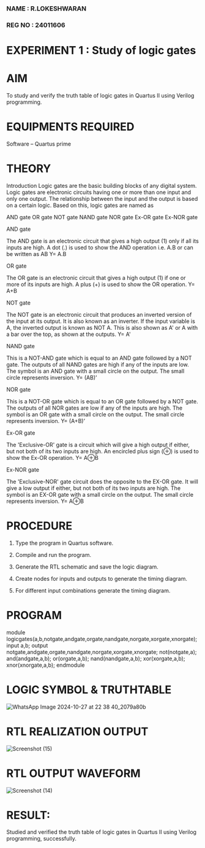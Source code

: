 ### NAME   : R.LOKESHWARAN
### REG NO : 24011606
# EXPERIMENT 1 : Study of logic gates

# AIM

To study and verify the truth table of logic gates in Quartus II using Verilog programming.

# EQUIPMENTS REQUIRED

Software – Quartus prime 

# THEORY

Introduction Logic gates are the basic building blocks of any digital system. Logic gates are electronic circuits having one or more than one input and only one output. The relationship between the input and the output is based on a certain logic. Based on this, logic gates are named as

AND gate OR gate NOT gate NAND gate NOR gate Ex-OR gate Ex-NOR gate

 AND gate

The AND gate is an electronic circuit that gives a high output (1) only if all its inputs are high. A dot (.) is used to show the AND operation i.e. A.B or can be written as AB
Y= A.B

 OR gate 

The OR gate is an electronic circuit that gives a high output (1) if one or more of its inputs are high. A plus (+) is used to show the OR operation.
Y= A+B

 NOT gate

The NOT gate is an electronic circuit that produces an inverted version of the input at its output. It is also known as an inverter. If the input variable is A, the inverted output is known as NOT A. This is also shown as A' or A with a bar over the top, as shown at the outputs.
Y= A'

 NAND gate

This is a NOT-AND gate which is equal to an AND gate followed by a NOT gate. The outputs of all NAND gates are high if any of the inputs are low. The symbol is an AND gate with a small circle on the output. The small circle represents inversion.
Y= (AB)’

NOR gate

This is a NOT-OR gate which is equal to an OR gate followed by a NOT gate. The outputs of all NOR gates are low if any of the inputs are high. The symbol is an OR gate with a small circle on the output. The small circle represents inversion.
Y= (A+B)’

 Ex-OR gate

The 'Exclusive-OR' gate is a circuit which will give a high output if either, but not both of its two inputs are high. An encircled plus sign (⊕) is used to show the Ex-OR operation.
Y= A⊕B

 Ex-NOR gate

The 'Exclusive-NOR' gate circuit does the opposite to the EX-OR gate. It will give a low output if either, but not both of its two inputs are high. The symbol is an EX-OR gate with a small circle on the output. The small circle represents inversion.
Y= A⊕B

# PROCEDURE 

1.	Type the program in Quartus software.

2.	Compile and run the program.

3.	Generate the RTL schematic and save the logic diagram.

4.	Create nodes for inputs and outputs to generate the timing diagram.

5.	For different input combinations generate the timing diagram.


# PROGRAM
 module logicgates(a,b,notgate,andgate,orgate,nandgate,norgate,xorgate,xnorgate);
 input a,b;
 output notgate,andgate,orgate,nandgate,norgate,xorgate,xnorgate;
 not(notgate,a);
 and(andgate,a,b);
 or(orgate,a,b);
 nand(nandgate,a,b);
 xor(xorgate,a,b);
 xnor(xnorgate,a,b);
 endmodule


 
# LOGIC SYMBOL & TRUTHTABLE
![WhatsApp Image 2024-10-27 at 22 38 40_2079a80b](https://github.com/user-attachments/assets/1585d8b6-34b5-4808-99ff-16005f4d8725)

# RTL REALIZATION  OUTPUT 



![Screenshot (15)](https://github.com/user-attachments/assets/c5ae2a2d-f8ed-416b-a7cb-2c3b4d75d09e)


# RTL OUTPUT WAVEFORM



![Screenshot (14)](https://github.com/user-attachments/assets/e8401b90-77ba-4e45-a15a-45cdd5f88374)

# RESULT:
 Studied and verified the truth table of logic gates in Quartus II using Verilog programming, successfully.

